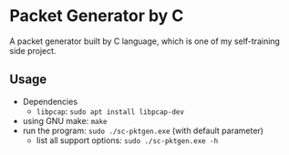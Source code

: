 # Packet Generator by C

A packet generator built by C language, which is one of my self-training side project.

## Usage

* Dependencies
    * `libpcap`: `sudo apt install libpcap-dev`
* using GNU make: `make` 
* run the program: `sudo ./sc-pktgen.exe` (with default parameter)
    * list all support options: `sudo ./sc-pktgen.exe -h`